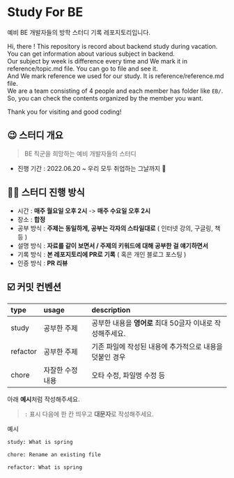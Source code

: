 # Study For BE
예비 BE 개발자들의 방학 스터디 기록 레포지토리입니다.<br/>

Hi, there ! This repository is record about backend study during vacation.<br/>
You can get information about various subject in backend. <br/>
Our subject by week is difference every time and We mark it in reference/topic.md file. You can go to file and see it.<br/>
And We mark reference we used for our study. It is reference/reference.md file. <br/>
We are a team consisting of 4 people and each member has folder like `EB/`. So, you can check the contents organized by the member you want.

Thank you for visiting and good coding!

## 😉 스터디 개요
> BE 직군을 희망하는 예비 개발자들의 스터디
* 진행 기간 : 2022.06.20 ~ 우리 모두 취업하는 그날까지 👊


## 🙋‍♀️ 스터디 진행 방식

* 시간 : **매주 월요일 오후 2시** -> **매주 수요일 오후 2시**
* 장소 : **합정**
* 공부 방식 : **주제는 동일하게, 공부는 각자의 스타일대로** ( 인터넷 강의, 구글링, 책 등 )
* 설명 방식 : **자료를 같이 보면서 / 주제의 키워드에 대해 공부한 걸 얘기하면서** 
* 기록 방식 : **본 레포지토리에 PR로 기록** ( 혹은 개인 블로그 포스팅 )
* 인증 방식 : **PR 리뷰**

## ☑️ 커밋 컨벤션
|type|usage|description|
|:---|:---|:---|
|study| 공부한 주제 | 공부한 내용을 **영어로** 최대 50글자 이내로 작성해주세요.|
|refactor| 공부한 주제 | 기존 파일에 작성된 내용에 추가적으로 내용을 덧붙인 경우 |
|chore| 자잘한 수정 내용 | 오타 수정, 파일명 수정 등 |

아래 **예시**처럼 작성해주세요.
> `:` 표시 다음에 한 칸 띄우고 **대문자**로 작성해주세요.

예시
```` bash
study: What is spring

chore: Rename an existing file

refactor: What is spring

````
